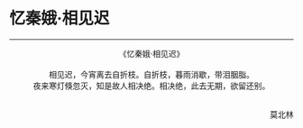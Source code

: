 # 忆秦娥·相见迟
***
<center>
《忆秦娥·相见迟》<br> 
<br>
相见迟，今宵离去自折枝。自折枝，暮雨消歇，带泪胭脂。<br>
夜来寒灯倏忽灭，知是故人相决绝。相决绝，此去无期，欲留还别。<br>
</center>  
<br>
<p align="right">莫北林</p>